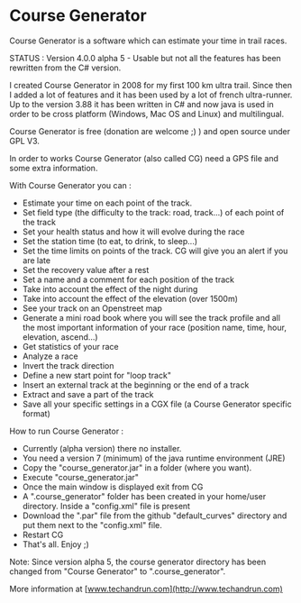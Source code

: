 # Course Generator

Course Generator is a software which can estimate your time in trail races. 

STATUS : Version 4.0.0 alpha 5 - Usable but not all the features has been rewritten from the C# version.

I created Course Generator in 2008 for my first 100 km ultra trail. Since then I added a lot of features and it has been used by a lot of french ultra-runner. Up to the version 3.88 it has been written in C# and now java is used in order to be cross platform (Windows, Mac OS and Linux) and multilingual. 

Course Generator is free (donation are welcome ;) ) and open source under GPL V3.

In order to works Course Generator (also called CG) need a GPS file and some extra information.

With Course Generator you can :

* Estimate your time on each point of the track. 
* Set field type (the difficulty to the track: road, track...) of each point of the track
* Set your health status and how it will evolve during the race
* Set the station time (to eat, to drink, to sleep...)
* Set the time limits on points of the track. CG will give you an alert if you are late
* Set the recovery value after a rest
* Set a name and a comment for each position of the track
* Take into account the effect of the night during
* Take into account the effect of the elevation (over 1500m)
* See your track on an Openstreet map
* Generate a mini road book where you will see the track profile and all the most important information of your race (position name, time, hour, elevation, ascend...)
* Get statistics of your race
* Analyze a race
* Invert the track direction
* Define a new start point for "loop track"
* Insert an external track at the beginning or the end of a track
* Extract and save a part of the track
* Save all your specific settings in a CGX file (a Course Generator specific format)

  
How to run Course Generator : 

* Currently (alpha version) there no installer.
* You need a version 7 (minimum) of the java runtime environment (JRE) 
* Copy the "course_generator.jar" in a folder (where you want).
* Execute "course_generator.jar"
* Once the main window is displayed exit from CG
* A ".course_generator" folder has been created in your home/user directory. Inside a "config.xml" file is present
* Download the ".par" file from the github "default_curves" directory and put them next to the "config.xml" file.
* Restart CG
* That's all. Enjoy ;)

Note:
Since version alpha 5, the course generator directory has been changed from "Course Generator" to ".course_generator".

More information at [www.techandrun.com](http://www.techandrun.com)

